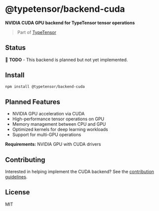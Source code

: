 # @typetensor/backend-cuda

**NVIDIA CUDA GPU backend for TypeTensor tensor operations**

> Part of [TypeTensor](https://github.com/typetensor/typetensor)

## Status

🚧 **TODO** - This backend is planned but not yet implemented.

## Install

```bash
npm install @typetensor/backend-cuda
```

## Planned Features

- NVIDIA GPU acceleration via CUDA
- High-performance tensor operations on GPU
- Memory management between CPU and GPU
- Optimized kernels for deep learning workloads
- Support for multi-GPU operations

**Requirements:** NVIDIA GPU with CUDA drivers

## Contributing

Interested in helping implement the CUDA backend? See the [contribution guidelines](https://github.com/typetensor/typetensor/blob/main/CONTRIBUTING.md).

## License

MIT